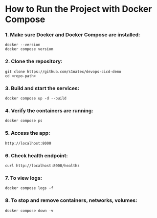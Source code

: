 # How to Run the Project with Docker Compose

### 1. Make sure Docker and Docker Compose are installed:
```
docker --version
docker compose version
```
### 2. Clone the repository:
```
git clone https://github.com/s1natex/devops-cicd-demo
cd <repo-path>
```
### 3. Build and start the services:
```
docker compose up -d --build
```
### 4. Verify the containers are running:
```
docker compose ps
```
### 5. Access the app:
```
http://localhost:8000
```
### 6. Check health endpoint:
```
curl http://localhost:8000/healthz
```
### 7. To view logs:
```
docker compose logs -f
```

### 8. To stop and remove containers, networks, volumes:
```
docker compose down -v
```
